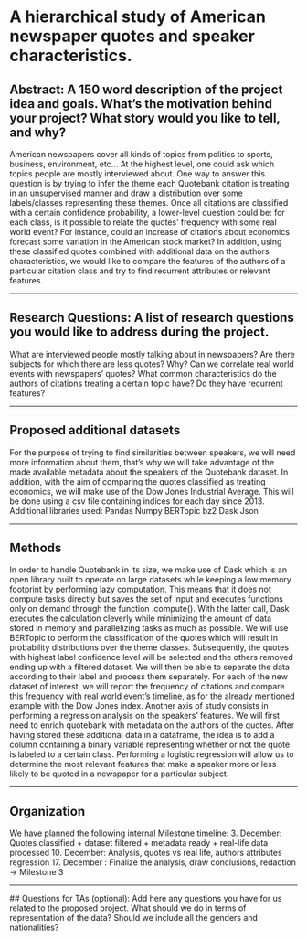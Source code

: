 # A hierarchical study of American newspaper quotes and speaker characteristics.

## Abstract: A 150 word description of the project idea and goals. What’s the motivation behind your project? What story would you like to tell, and why?

American newspapers cover all kinds of topics from politics to sports, business, environment, etc... At the highest level, one could ask which topics people are mostly interviewed about. One way to answer this question is by trying to infer the theme each Quotebank citation is treating in an unsupervised manner and draw a distribution over some labels/classes representing these themes. Once all citations are classified with a certain confidence probability, a lower-level question could be: for each class, is it possible to relate the quotes’ frequency with some real world event? For instance, could an increase of citations about economics forecast some variation in the American stock market? 
In addition, using these classified quotes combined with additional data on the authors characteristics, we would like to compare the features of the authors of a particular citation class and try to find recurrent attributes or relevant features.

<hr>

## Research Questions: A list of research questions you would like to address during the project.

What are interviewed people mostly talking about in newspapers?
Are there subjects for which there are less quotes? Why?
Can we correlate real world events with newspapers’ quotes?
What common characteristics do the authors of citations treating a certain topic have? Do they have recurrent features?

<hr>

## Proposed additional datasets
For the purpose of trying to find similarities between speakers, we will need more information about them, that’s why we will take advantage of the made available metadata about the speakers of the Quotebank dataset. 
In addition, with the aim of comparing the quotes classified as treating economics, we will make use of the Dow Jones Industrial Average. This will be done using a csv file containing indices for each day since 2013. 
Additional libraries used:
Pandas
Numpy
BERTopic
bz2
Dask
Json
<hr>

## Methods
In order to handle Quotebank in its size, we make use of Dask which is an open library built to operate on large datasets while keeping a low memory footprint by performing lazy computation. This means that it does not compute tasks directly but saves the set of input and executes functions only on demand through the function .compute(). With the latter call, Dask executes the calculation cleverly while minimizing the amount of data stored in memory and parallelizing tasks as much as possible.
We will use BERTopic to perform the classification of the quotes which will result in probability distributions over the theme classes. Subsequently, the quotes with highest label confidence level will be selected and the others removed ending up with a filtered dataset. 
We will then be able to separate the data according to their label and process them separately. 
For each of the new dataset of interest, we will report the frequency of citations and compare this frequency with real world event’s timeline, as for the already mentioned example with the Dow Jones index.
Another axis of study consists in performing a regression analysis on the speakers’ features. We will first need to enrich quotebank with metadata on the authors of the quotes. After having stored these additional data in a dataframe, the idea is to add a column containing a binary variable representing whether or not the quote is labeled to a certain class. Performing a logistic regression will allow us to determine the most relevant features that make a speaker more or less likely to be quoted in a newspaper for a particular subject.

<hr>

## Organization
We have planned the following internal Milestone timeline:
3. December: Quotes classified + dataset filtered + metadata ready + real-life data processed
10. December: Analysis, quotes vs real life, authors attributes regression
17. December : Finalize the analysis, draw conclusions, redaction → Milestone 3

<hr>
## Questions for TAs (optional): Add here any questions you have for us related to the proposed project.
What should we do in terms of representation of the data? Should we include all the genders and nationalities?
